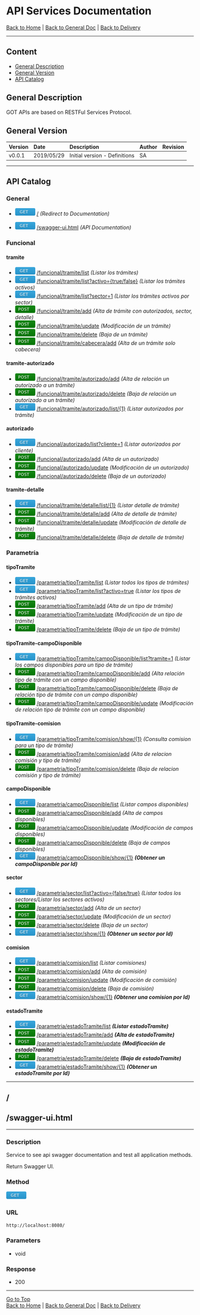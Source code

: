 # API Services Documentation 

[Back to Home](/README.md) | [Back to General Doc](/docs/readme.md) | [Back to Delivery](/docs/markdown/delivery.md)

---
## Content

- [General Description](#markdown-header-general-description)
- [General Version](#markdown-header-general-version)
- [API Catalog](#markdown-header-api-catalog)

## General Description
GOT APIs are based on RESTFul Services Protocol.

## General Version
| Version  |    Date    | Description                    |  Author     |   Revision   |
|----------|:-----------|:-------------------------------|:------------|--------------|
| v0.0.1   | 2019/05/29 | Initial version - Definitions  |    SA       |              |

--- 
## API Catalog

### General
* ![get](../images/method-get.png "get")  [/](#markdown-header-api-/) *(Redirect to Documentation)*

* ![get](../images/method-get.png "get")  [/swagger-ui.html](#markdown-header-api-/swagger-ui.html) *(API Documentation)*

### Funcional
#### tramite
* ![get](../images/method-get.png "get")    [/funcional/tramite/list](/docs/markdown/api/accion-api.md) *(Listar los trámites)*
* ![get](../images/method-get.png "get")    [/funcional/tramite/list?activo={true/false}](/docs/markdown/api/accion-api.md) *(Listar los trámites activos)*
* ![get](../images/method-get.png "get")    [/funcional/tramite/list?sector=1](/docs/markdown/api/accion-api.md)  *(Listar los trámites activos por sector)*
* ![post](../images/method-post.png "post") [/funcional/tramite/add](/docs/markdown/api/accion-api.md)  *(Alta de trámite con autorizados, sector, detalle)*
* ![post](../images/method-post.png "post") [/funcional/tramite/update](/docs/markdown/api/accion-api.md) *(Modificación de un trámite)*
* ![post](../images/method-post.png "post") [/funcional/tramite/delete](/docs/markdown/api/accion-api.md) *(Baja de un trámite)*
* ![post](../images/method-post.png "post") [/funcional/tramite/cabecera/add](/docs/markdown/api/accion-api.md) *(Alta de un trámite solo cabecera)*
#### tramite-autorizado
* ![post](../images/method-post.png "post") [/funcional/tramite/autorizado/add](/docs/markdown/api/accion-api.md)  *(Alta de relación un autorizado a un trámite)*
* ![post](../images/method-post.png "post") [/funcional/tramite/autorizado/delete](/docs/markdown/api/accion-api.md)  *(Baja de relación un autorizado a un trámite)*
* ![get](../images/method-get.png "get")    [/funcional/tramite/autorizado/list/{1}](/docs/markdown/api/accion-api.md)  *(Listar autorizados por trámite)* 
#### autorizado
* ![get](../images/method-get.png "get")    [/funcional/autorizado/list?cliente=1](/docs/markdown/api/accion-api.md)  *(Listar autorizados por cliente)* 
* ![post](../images/method-post.png "post") [/funcional/autorizado/add](/docs/markdown/api/accion-api.md)  *(Alta de un autorizado)*
* ![post](../images/method-post.png "post") [/funcional/autorizado/update](/docs/markdown/api/accion-api.md)  *(Modificación de un autorizado)*
* ![post](../images/method-post.png "post") [/funcional/autorizado/delete](/docs/markdown/api/accion-api.md)  *(Baja de un autorizado)*
#### tramite-detalle
* ![get](../images/method-get.png "get")    [/funcional/tramite/detalle/list/{1}](/docs/markdown/api/accion-api.md)  *(Listar detalle de trámite)*
* ![post](../images/method-post.png "post") [/funcional/tramite/detalle/add](/docs/markdown/api/accion-api.md)  *(Alta de detalle de trámite)*
* ![post](../images/method-post.png "post") [/funcional/tramite/detalle/update](/docs/markdown/api/accion-api.md)  *(Modificación de detalle de trámite)*
* ![post](../images/method-post.png "post") [/funcional/tramite/detalle/delete](/docs/markdown/api/accion-api.md)  *(Baja de detalle de trámite)*

### Parametría
#### tipoTramite
* ![get](../images/method-get.png "get")    [/parametria/tipoTramite/list](/docs/markdown/api/accion-api.md)  *(Listar todos los tipos de trámites)*
* ![get](../images/method-get.png "get")    [/parametria/tipoTramite/list?activo=true](/docs/markdown/api/accion-api.md)  *(Listar los tipos de trámites activos)*
* ![post](../images/method-post.png "post") [/parametria/tipoTramite/add](/docs/markdown/api/accion-api.md)  *(Alta de un tipo de trámite)*
* ![post](../images/method-post.png "post") [/parametria/tipoTramite/update](/docs/markdown/api/accion-api.md)  *(Modificación de un tipo de trámite)*
* ![post](../images/method-post.png "post") [/parametria/tipoTramite/delete](/docs/markdown/api/accion-api.md)  *(Baja de un tipo de trámite)*
#### tipoTramite-campoDisponible
* ![get](../images/method-get.png "get")    [/parametria/tipoTramite/campoDisponible/list?tramite=1](/docs/markdown/api/accion-api.md)  *(Listar los campos disponibles para un tipo de trámite)*
* ![post](../images/method-post.png "post") [/parametria/tipoTramite/campoDisponible/add](/docs/markdown/api/accion-api.md)  *(Alta relación tipo de trámite con un campo disponible)*
* ![post](../images/method-post.png "post") [/parametria/tipoTramite/campoDisponible/delete](/docs/markdown/api/accion-api.md)  *(Baja de relación tipo de trámite con un campo disponible)*
* ![post](../images/method-post.png "post") [/parametria/tipoTramite/campoDisponible/update](/docs/markdown/api/accion-api.md)  *(Modificación de relación tipo de trámite con un campo disponible)*
#### tipoTramite-comision
* ![get](../images/method-get.png "get")    [/parametria/tipoTramite/comision/show/{1}](/docs/markdown/api/accion-api.md)  *(Consulta comision para un tipo de trámite)*
* ![post](../images/method-post.png "post") [/parametria/tipoTramite/comision/add](/docs/markdown/api/accion-api.md)  *(Alta de relacion comisión y tipo de trámite)*
* ![post](../images/method-post.png "post") [/parametria/tipoTramite/comision/delete](/docs/markdown/api/accion-api.md)  *(Baja de relacion comisión y tipo de trámite)*
#### campoDisponible
* ![get](../images/method-get.png "get")    [/parametria/campoDisponible/list](/docs/markdown/api/accion-api.md)  *(Listar campos disponibles)*
* ![post](../images/method-post.png "post") [/parametria/campoDisponible/add](/docs/markdown/api/accion-api.md)  *(Alta de campos disponibles)*
* ![post](../images/method-post.png "post") [/parametria/campoDisponible/update](/docs/markdown/api/accion-api.md)  *(Modificación de campos disponibles)*
* ![post](../images/method-post.png "post") [/parametria/campoDisponible/delete](/docs/markdown/api/accion-api.md)  *(Baja de campos disponibles)*
* ![get](../images/method-get.png "get")    [/parametria/campoDisponible/show/{1}](/docs/markdown/api/accion-api.md)  ***(Obtener un campoDisponible por Id)***
#### sector
* ![get](../images/method-get.png "get")    [/parametria/sector/list?activo={false/true}](/docs/markdown/api/accion-api.md)  *(Listar todos los sectores/Listar los sectores activos)*
* ![post](../images/method-post.png "post") [/parametria/sector/add](/docs/markdown/api/accion-api.md)  *(Alta de un sector)*
* ![post](../images/method-post.png "post") [/parametria/sector/update](/docs/markdown/api/accion-api.md)  *(Modificación de un sector)*
* ![post](../images/method-post.png "post") [/parametria/sector/delete](/docs/markdown/api/accion-api.md)  *(Baja de un sector)*
* ![get](../images/method-get.png "get")    [/parametria/sector/show/{1}](/docs/markdown/api/accion-api.md)  ***(Obtener un sector por Id)***
#### comision
* ![get](../images/method-get.png "get")    [/parametria/comision/list](/docs/markdown/api/accion-api.md)  *(Listar comisiones)*
* ![post](../images/method-post.png "post") [/parametria/comision/add](/docs/markdown/api/accion-api.md)  *(Alta de comisión)*
* ![post](../images/method-post.png "post") [/parametria/comision/update](/docs/markdown/api/accion-api.md)  *(Modificación de comisión)*
* ![post](../images/method-post.png "post") [/parametria/comision/delete](/docs/markdown/api/accion-api.md)  *(Baja de comisión)*
* ![get](../images/method-get.png "get")    [/parametria/comision/show/{1}](/docs/markdown/api/accion-api.md)  ***(Obtener una comision por Id)***
#### estadoTramite
* ![get](../images/method-get.png "get")    [/parametria/estadoTramite/list](/docs/markdown/api/accion-api.md) ***(Listar estadoTramite)***
* ![post](../images/method-post.png "post") [/parametria/estadoTramite/add](/docs/markdown/api/accion-api.md)  ***(Alta de estadoTramite)***
* ![post](../images/method-post.png "post") [/parametria/estadoTramite/update](/docs/markdown/api/accion-api.md) ***(Modificación de estadoTramite)***
* ![post](../images/method-post.png "post") [/parametria/estadoTramite/delete](/docs/markdown/api/accion-api.md)  ***(Baja de estadoTramite)***
* ![get](../images/method-get.png "get")    [/parametria/estadoTramite/show/{1}](/docs/markdown/api/accion-api.md)  ***(Obtener un estadoTramite por Id)***

---
## /
## /swagger-ui.html
---
### Description
Service to see api swagger documentation and test all application methods.
 
Return Swagger UI.

### Method
![get](../images/method-get.png "get")
### URL
    http://localhost:8080/
### Parameters
- void

### Response
- 200 
         
---
[Go to Top](#markdown-header-api-services-documentation-pagossucursal)  
[Back to Home](/README.md) | [Back to General Doc](/docs/readme.md) | [Back to Delivery](/docs/markdown/delivery.md)